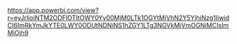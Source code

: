 https://app.powerbi.com/view?r=eyJrIjoiNTM2ODFlOTItOWY0Yy00MjM0LTk1OGYtMjVhN2Y5YjhiNzg1IiwidCI6ImRkYmJkYTE0LWY0ODUtNDNiNS1hZGY1LTg3NGVkMjVmOGNiMCIsImMiOjh9
